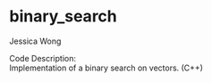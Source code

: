 # binary_search

Jessica Wong

Code Description: <br>
Implementation of a binary search on vectors. (C++)
